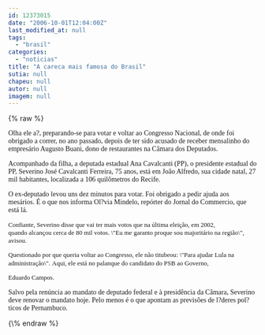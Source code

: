 ```yaml
---
id: 12373015
date: "2006-10-01T12:04:00Z"
last_modified_at: null
tags:
  - "brasil"
categories:
  - "noticias"
title: "A careca mais famosa do Brasil"
sutia: null
chapeu: null
autor: null
imagem: null
---
```

{\% raw %}
<p><P><FONT face=Verdana>Olha ele a?, preparando-se para votar e voltar ao Congresso Nacional, de onde foi obrigado a correr, no ano passado, depois de ter sido acusado de receber mensalinho do empresário Augusto Buani, dono de restaurantes na Câmara dos Deputados.</FONT></P></p>
<p><P><FONT face=Verdana>Acompanhado da filha, a deputada estadual Ana Cavalcanti (PP), o presidente estadual do PP, Severino José Cavalcanti Ferreira, 75 anos, está em João Alfredo, sua cidade natal, 27 mil habitantes, localizada a 106 quilômetros do Recife.</FONT></P></p>
<p><P><FONT face=Verdana>O&nbsp;ex-deputado levou uns dez minutos para votar. Foi obrigado a pedir ajuda aos mesários. É o que nos informa Ol?via Mindelo, repórter do Jornal do Commercio, que está lá.</FONT></P><FONT size=2></p>
<p><P><FONT face=Verdana>Confiante, Severino disse que vai ter mais votos que na última eleição, em&nbsp;2002, quando&nbsp;alcançou cerca&nbsp;de 80 mil votos. \"Eu me garanto proque sou majoritário na região\", avisou.</FONT></P></p>
<p><P><FONT face=Verdana>Questionado por que queria&nbsp;voltar ao Congresso, ele&nbsp;não titubeou:&nbsp;\"Para ajudar Lula na administração\".</FONT> <FONT face=Verdana>Aqui, ele está no palanque do candidato do PSB ao Governo,</p>
<p> Eduardo Campos.</FONT> </P></FONT></p>
<p><P><FONT face=Verdana>Salvo pela renúncia ao mandato de deputado federal e à presidência da Câmara, Severino deve renovar o mandato hoje. Pelo menos é o que apontam as previsões de l?deres pol?ticos de Pernambuco.</FONT></P> </p>
{\% endraw %}